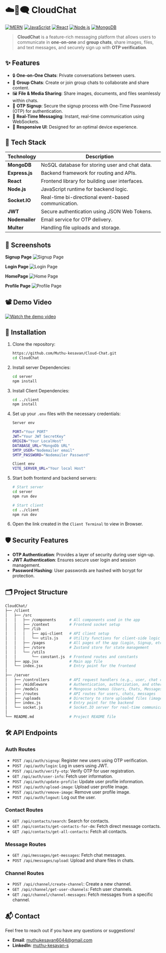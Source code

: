 # ☁️📱🗨️ CloudChat

[![MERN](https://img.shields.io/badge/Stack-MERN-green)](https://developer.mozilla.org/en-US/docs/Glossary/MERN)
[![JavaScript](https://img.shields.io/badge/Language-JavaScript-yellow)](https://developer.mozilla.org/en-US/docs/Web/JavaScript)
[![React](https://img.shields.io/badge/Frontend-React-blue)](https://reactjs.org/)
[![Node.js](https://img.shields.io/badge/Backend-Node.js-orange)](https://nodejs.org/)
[![MongoDB](https://img.shields.io/badge/Database-MongoDB-brightgreen)](https://www.mongodb.com/)


> **CloudChat** is a feature-rich messaging platform that allows users to communicate in **one-on-one** and **group chats**, share images, files, and text messages, and securely sign up with **OTP verification**.

## ✨ Features

- 🔒 **One-on-One Chats**: Private conversations between users.
- 👥 **Group Chats**: Create or join group chats to collaborate and share content.
- 🖼️ **File & Media Sharing**: Share images, documents, and files seamlessly within chats.
- 🔐 **OTP Signup**: Secure the signup process with One-Time Password (OTP) for authentication.
- 📅 **Real-Time Messaging**: Instant, real-time communication using WebSockets.
- 💬 **Responsive UI**: Designed for an optimal device experience.

## 🚀 Tech Stack

| Technology     | Description                                     |
| -------------- | ----------------------------------------------- |
| **MongoDB**    | NoSQL database for storing user and chat data.  |
| **Express.js** | Backend framework for routing and APIs.         |
| **React**      | Frontend library for building user interfaces.  |
| **Node.js**    | JavaScript runtime for backend logic.           |
| **Socket.IO**  | Real-time bi-directional event-based communication. |
| **JWT**        | Secure authentication using JSON Web Tokens.    |
| **Nodemailer**    | Email service for OTP delivery.                 |
| **Multer**    |    Handling file uploads and storage.             |

## 🎨 Screenshots

**Signup Page**
![Signup Page](https://github.com/user-attachments/assets/8c276987-77ef-47e9-be0d-9decd1c5d60b)

**Login Page**
![Login Page](https://github.com/user-attachments/assets/e1c4e805-258f-4086-9191-cf85a14d6d83)

**HomePage**
![Home Page](https://github.com/user-attachments/assets/1891ebe3-0d63-459c-8f8f-2aa717f281b9)

**Profile Page**
![Profile Page](https://github.com/user-attachments/assets/981da823-70da-45d3-b874-d9bd041249e9)

## 📽 Demo Video

[![Watch the demo video](https://github.com/user-attachments/assets/1891ebe3-0d63-459c-8f8f-2aa717f281b9)](https://github.com/user-attachments/assets/b145e58a-d621-4ec1-be1d-f00c30bd8c9a)

## 🔧 Installation

1. Clone the repository:

   ```bash
   https://github.com/Muthu-kesavan/Cloud-Chat.git
   cd CloudChat
   ```
2. Install server Dependencies:

   ```bash
   cd server
   npm install
   ```
3. Install Client Dependencies:

   ```bash
   cd ../client
   npm install
   ```
4. Set up your `.env` files with the necessary credentials:

    ```bash
    Server env

    PORT="Your PORT"
    JWT="Your JWT SecretKey"
    ORIGIN="Your LocalHost"
    DATABASE_URL="MongoDb URL"
    SMTP_USER="Nodemailer email"
    SMTP_PASSWORD="Nodemailer Password"

    Client env
    VITE_SERVER_URL="Your local Host"
    ```
5. Start both frontend and backend servers:

    ```bash
    # Start server
    cd server
    npm run dev

    # Start client
    cd ../client
    npm run dev
    ```
6. Open the link created in the `Client Terminal` to view in Browser.

## 🛡️ Security Features

- **OTP Authentication**: Provides a layer of security during user sign-up.
- **JWT Authentication**: Ensures secure user login and session management.
- **Password Hashing**: User passwords are hashed with bcrypt for protection.

## 🗂️ Project Structure

```bash
CloudChat/
├── /client
│   ├── /src
│   │   ├── /components      # All components used in the app
│   │   ├── /context         # Frontend socket setup
│   │   ├── /lib
│   │   │   ├── api-client   # API client setup
│   │   │   └── utils.js     # Utility functions for client-side logic
│   │   ├── /pages           # All pages of the app (Login, Signup, etc.)
│   │   ├── /store           # Zustand store for state management
│   │   └── /utils
│   │       └── constant.js  # Frontend routes and constants
│   ├── app.jsx              # Main app file
│   └── index.jsx            # Entry point for the frontend
│
├── /server
│   ├── /controllers         # API request handlers (e.g., user, chat controllers)
│   ├── /middleware          # Authentication, authorization, and other middleware
│   ├── /models              # Mongoose schemas (Users, Chats, Messages)
│   ├── /routes              # API routes for users, chats, messages
│   ├── /uploads             # Directory to store uploaded files (images, docs)
│   ├── index.js             # Entry point for the backend
│   └── socket.js            # Socket.IO server for real-time communication
│
└── README.md                # Project README file
```
## 🛠️ API Endpoints

### Auth Routes
- `POST /api/auth/signup`: Register new users using OTP verification.
- `POST /api/auth/login`: Log in users using JWT.
- `POST /api/auth/verify-otp`: Verify OTP for user registration.
- `GET /api/auth/user-info`: Fetch user information.
- `POST /api/auth/update-profile`: Update user profile information.
- `POST /api/auth/upload-image`: Upload user profile image.
- `POST /api/auth/remove-image`: Remove user profile image.
- `POST /api/auth/logout`: Log out the user.

### Contact Routes
- `GET /api/contacts/search`: Search for contacts.
- `GET /api/contacts/get-contacts-for-dm`: Fetch direct message contacts.
- `GET /api/contacts/get-all-contacts`: Fetch all contacts.

### Message Routes
- `GET /api/messages/get-messages`: Fetch chat messages.
- `POST /api/messages/upload`: Upload and share files in chats.

### Channel Routes
- `POST /api/channel/create-channel`: Create a new channel.
- `GET /api/channel/get-user-channels`: Fetch user channels.
- `GET /api/channel/channel-messages`: Fetch messages from a specific channel.

## 📬 Contact
Feel free to reach out if you have any questions or suggestions!

- **Email**: muthukesavan6044@gmail.com
- **LinkedIn**: [muthu-kesavan-s](https://www.linkedin.com/in/muthu-kesavan-s/)
